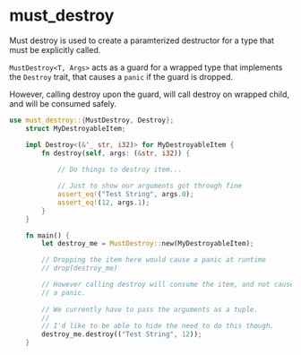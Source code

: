 # must_destroy

Must destroy is used to create a paramterized destructor for a type
that must be explicitly called.

`MustDestroy<T, Args>` acts as a guard for a wrapped type that implements the `Destroy`
trait, that causes a `panic` if the guard is dropped.

However, calling destroy upon the guard, will call destroy on wrapped child, and will
be consumed safely.

```rust
use must_destroy::{MustDestroy, Destroy};
    struct MyDestroyableItem;

    impl Destroy<(&'_ str, i32)> for MyDestroyableItem {
        fn destroy(self, args: (&str, i32)) {
            
            // Do things to destroy item...

            // Just to show our arguments got through fine
            assert_eq!("Test String", args.0);
            assert_eq!(12, args.1);
        }
    }

    fn main() {
        let destroy_me = MustDestroy::new(MyDestroyableItem);

        // Dropping the item here would cause a panic at runtime
        // drop(destroy_me)

        // However calling destroy will consume the item, and not cause
        // a panic.
        
        // We currently have to pass the arguments as a tuple.
        //
        // I'd like to be able to hide the need to do this though.
        destroy_me.destroy(("Test String", 12));
    }
```